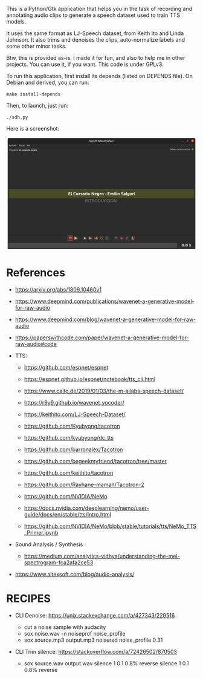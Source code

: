 
This is a Python/Gtk application that helps you in the task of recording and
annotating audio clips to generate a speech dataset used to train TTS models.

It uses the same format as LJ-Speech dataset, from Keith Ito and Linda Johnson.
It also trims and denoises the clips, auto-normalize labels and some other
minor tasks.

Btw, this is provided as-is. I made it for fun, and also to help me in other
projects. You can use it, if you want. This code is under GPLv3.

To run this application, first install its depends (listed on DEPENDS file).
On Debian and derived, you can run:

    make install-depends

Then, to launch, just run:

    ./sdh.py

Here is a screenshot:

![SDH Screenshot](images/screenshot.png)


# References

* https://arxiv.org/abs/1809.10460v1
* https://www.deepmind.com/publications/wavenet-a-generative-model-for-raw-audio
* https://www.deepmind.com/blog/wavenet-a-generative-model-for-raw-audio
* https://paperswithcode.com/paper/wavenet-a-generative-model-for-raw-audio#code

* TTS:
    * https://github.com/espnet/espnet
    * https://espnet.github.io/espnet/notebook/tts_cli.html
    * https://www.caito.de/2019/01/03/the-m-ailabs-speech-dataset/
    * https://r9y9.github.io/wavenet_vocoder/
    * https://keithito.com/LJ-Speech-Dataset/

    * https://github.com/Kyubyong/tacotron
    * https://github.com/kyubyong/dc_tts
    * https://github.com/barronalex/Tacotron
    * https://github.com/begeekmyfriend/tacotron/tree/master
    * https://github.com/keithito/tacotron
    * https://github.com/Rayhane-mamah/Tacotron-2

    * https://github.com/NVIDIA/NeMo
    * https://docs.nvidia.com/deeplearning/nemo/user-guide/docs/en/stable/tts/intro.html
    * https://github.com/NVIDIA/NeMo/blob/stable/tutorials/tts/NeMo_TTS_Primer.ipynb

* Sound Analysis / Synthesis
    * https://medium.com/analytics-vidhya/understanding-the-mel-spectrogram-fca2afa2ce53

* https://www.altexsoft.com/blog/audio-analysis/


# RECIPES

* CLI Denoise: https://unix.stackexchange.com/a/427343/229516
    - cut a noise sample with audacity
    - sox noise.wav -n noiseprof noise_profile
    - sox source.mp3 output.mp3 noisered noise_profile 0.31

* CLI Trim silence: https://stackoverflow.com/a/72426502/870503
    - sox source.wav output.wav silence 1 0.1 0.8% reverse silence 1 0.1 0.8% reverse
